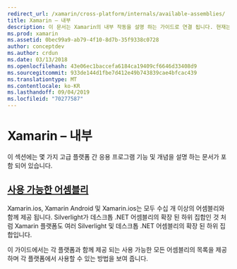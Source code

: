 ```yaml
---
redirect_url: /xamarin/cross-platform/internals/available-assemblies/
title: Xamarin – 내부
description: 이 문서는 Xamarin의 내부 작동을 설명 하는 가이드로 연결 됩니다. 현재는 사용 가능한 어셈블리 문서에 연결 됩니다.
ms.prod: xamarin
ms.assetid: 0bec99a9-ab79-4f10-8d7b-35f9338c0728
author: conceptdev
ms.author: crdun
ms.date: 03/13/2018
ms.openlocfilehash: 43e06ec1baccefa6184ca19409cf6646d33408d9
ms.sourcegitcommit: 933de144d1fbe7d412e49b743839cae4bfcac439
ms.translationtype: MT
ms.contentlocale: ko-KR
ms.lasthandoff: 09/04/2019
ms.locfileid: "70277587"
---
```

# <a name="xamarin-internals"></a>Xamarin – 내부

이 섹션에는 몇 가지 고급 플랫폼 간 응용 프로그램 기능 및 개념을 설명 하는 문서가 포함 되어 있습니다.

## <a name="available-assembliescross-platforminternalsavailable-assembliesmd"></a>[사용 가능한 어셈블리](~/cross-platform/internals/available-assemblies.md)

Xamarin.ios, Xamarin Android 및 Xamarin.ios는 모두 수십 개 이상의 어셈블리와 함께 제공 됩니다. Silverlight가 데스크톱 .NET 어셈블리의 확장 된 하위 집합인 것 처럼 Xamarin 플랫폼도 여러 Silverlight 및 데스크톱 .NET 어셈블리의 확장 된 하위 집합입니다.

이 가이드에서는 각 플랫폼과 함께 제공 되는 사용 가능한 모든 어셈블리의 목록을 제공 하며 각 플랫폼에서 사용할 수 있는 방법을 보여 줍니다.




